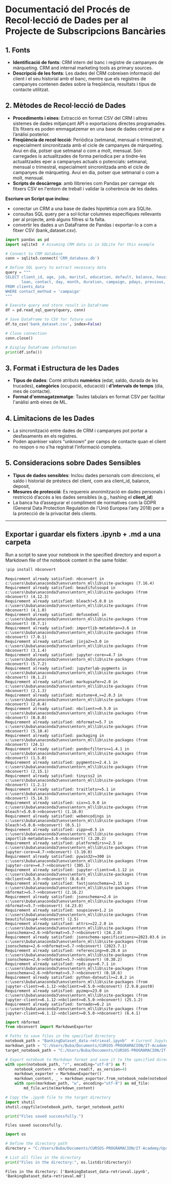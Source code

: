 # Documentació del Procés de Recol·lecció de Dades per al Projecte de Subscripcions Bancàries

## 1. Fonts

- **Identificació de fonts**: CRM intern del banc i registre de campanyes de màrqueting. CRM and internal marketing tools as primary sources.
- **Descripció de les fonts**: Les dades del CRM cobreixen informació del client i el seu historial amb el banc, mentre que els registres de campanyes contenen dades sobre la freqüència, resultats i tipus de contacte utilitzat.

## 2. Mètodes de Recol·lecció de Dades

- **Procediments i eines**: Extracció en format CSV del CRM i altres sistemes de dades mitjançant API o exportacions directes programades. Els fitxers es poden emmagatzemar en una base de dades central per a l’anàlisi posterior.
- **Freqüència de recol·lecció**: Periòdica (setmanal, mensual o trimestral), especialment sincronitzada amb el cicle de campanyes de màrqueting. Avui en dia, potser que setmanal o com a molt, mensual. Son carregades is actualitzades de forma periodica per a tindre-les actualitzades eper a campanyes actuals o potencials: setmanal, mensual o trimestral, especialment sincronitzada amb el cicle de campanyes de màrqueting. Avui en dia, potser que setmanal o com a molt, mensual. 
- **Scripts de descàrrega**: amb llibreries com Pandas per carregar els fitxers CSV en l'entorn de treball i validar la coherència de les dades.

**Escriure un Script que inclou:**

- conectar un CRM a una base de dades hipotètica com ara SQLite.
- consultas SQL query per a sol·licitar columnes específiques rellevants per al projecte, amb alguns filtres si fa falta.
- convertir les dades a un DataFrame de Pandas i exportar-lo a com a fitxer CSV (bank_dataset.csv).


```python
import pandas as pd
import sqlite3  # Assuming CRM data is in SQLite for this example

# Connect to CRM database
conn = sqlite3.connect('CRM_database.db')

# Define SQL query to extract necessary data
query = """
SELECT client_id, age, job, marital, education, default, balance, housing,
       loan, contact, day, month, duration, campaign, pdays, previous, poutcome, deposit
FROM clients_data
WHERE contact_method = 'campaign'
"""

# Execute query and store result in DataFrame
df = pd.read_sql_query(query, conn)

# Save DataFrame to CSV for future use
df.to_csv('bank_dataset.csv', index=False)

# Close connection
conn.close()

# Display DataFrame information
print(df.info())

```

## 3. Format i Estructura de les Dades

- **Tipus de dades**: Conté atributs **numèrics** (edat, saldo, durada de les trucades), **categòrics** (ocupació, educació) i **d’intervals de temps** (dia, mes de contacte).
- **Format d'emmagatzematge**: Taules tabulars en format CSV per facilitar l'anàlisi amb eines de ML.

## 4. Limitacions de les Dades

- La sincronització entre dades de CRM i campanyes pot portar a desfasaments en els registres. 
- Poden aparèixer valors "unknown" per camps de contacte quan el client no respon o no s’ha registrat l’informació completa.

## 5. Consideracions sobre Dades Sensibles

- **Tipus de dades sensibles**: Inclou dades personals com direccions, el saldo i historial de préstecs del client, com ara client_id, balance, deposit,
- **Mesures de protecció**: Es requereix anonimització en dades personals i restricció d’accés a les dades sensibles (e.g., hashing el **client_id**) 
- La banca ha d’assegurar el compliment de normatives com la GDPR (General Data Protection Regulation de l'Unió Europea l'any 2018) per a la protecció de la privacitat dels clients. 

-------------------------


## Exportar i guardar els fixters .ipynb + .md a una carpeta

Run a script to save your notebook in the specified directory and export a Markdown file of the notebook content in the same folder.


```python
!pip install nbconvert
```

    Requirement already satisfied: nbconvert in c:\users\buba\anaconda3\envs\entorn_ml\lib\site-packages (7.16.4)
    Requirement already satisfied: beautifulsoup4 in c:\users\buba\anaconda3\envs\entorn_ml\lib\site-packages (from nbconvert) (4.12.3)
    Requirement already satisfied: bleach!=5.0.0 in c:\users\buba\anaconda3\envs\entorn_ml\lib\site-packages (from nbconvert) (4.1.0)
    Requirement already satisfied: defusedxml in c:\users\buba\anaconda3\envs\entorn_ml\lib\site-packages (from nbconvert) (0.7.1)
    Requirement already satisfied: importlib-metadata>=3.6 in c:\users\buba\anaconda3\envs\entorn_ml\lib\site-packages (from nbconvert) (7.0.1)
    Requirement already satisfied: jinja2>=3.0 in c:\users\buba\anaconda3\envs\entorn_ml\lib\site-packages (from nbconvert) (3.1.4)
    Requirement already satisfied: jupyter-core>=4.7 in c:\users\buba\anaconda3\envs\entorn_ml\lib\site-packages (from nbconvert) (5.7.2)
    Requirement already satisfied: jupyterlab-pygments in c:\users\buba\anaconda3\envs\entorn_ml\lib\site-packages (from nbconvert) (0.1.2)
    Requirement already satisfied: markupsafe>=2.0 in c:\users\buba\anaconda3\envs\entorn_ml\lib\site-packages (from nbconvert) (2.1.3)
    Requirement already satisfied: mistune<4,>=2.0.3 in c:\users\buba\anaconda3\envs\entorn_ml\lib\site-packages (from nbconvert) (2.0.4)
    Requirement already satisfied: nbclient>=0.5.0 in c:\users\buba\anaconda3\envs\entorn_ml\lib\site-packages (from nbconvert) (0.8.0)
    Requirement already satisfied: nbformat>=5.7 in c:\users\buba\anaconda3\envs\entorn_ml\lib\site-packages (from nbconvert) (5.10.4)
    Requirement already satisfied: packaging in c:\users\buba\anaconda3\envs\entorn_ml\lib\site-packages (from nbconvert) (24.1)
    Requirement already satisfied: pandocfilters>=1.4.1 in c:\users\buba\anaconda3\envs\entorn_ml\lib\site-packages (from nbconvert) (1.5.0)
    Requirement already satisfied: pygments>=2.4.1 in c:\users\buba\anaconda3\envs\entorn_ml\lib\site-packages (from nbconvert) (2.15.1)
    Requirement already satisfied: tinycss2 in c:\users\buba\anaconda3\envs\entorn_ml\lib\site-packages (from nbconvert) (1.2.1)
    Requirement already satisfied: traitlets>=5.1 in c:\users\buba\anaconda3\envs\entorn_ml\lib\site-packages (from nbconvert) (5.14.3)
    Requirement already satisfied: six>=1.9.0 in c:\users\buba\anaconda3\envs\entorn_ml\lib\site-packages (from bleach!=5.0.0->nbconvert) (1.16.0)
    Requirement already satisfied: webencodings in c:\users\buba\anaconda3\envs\entorn_ml\lib\site-packages (from bleach!=5.0.0->nbconvert) (0.5.1)
    Requirement already satisfied: zipp>=0.5 in c:\users\buba\anaconda3\envs\entorn_ml\lib\site-packages (from importlib-metadata>=3.6->nbconvert) (3.20.2)
    Requirement already satisfied: platformdirs>=2.5 in c:\users\buba\anaconda3\envs\entorn_ml\lib\site-packages (from jupyter-core>=4.7->nbconvert) (3.10.0)
    Requirement already satisfied: pywin32>=300 in c:\users\buba\anaconda3\envs\entorn_ml\lib\site-packages (from jupyter-core>=4.7->nbconvert) (305.1)
    Requirement already satisfied: jupyter-client>=6.1.12 in c:\users\buba\anaconda3\envs\entorn_ml\lib\site-packages (from nbclient>=0.5.0->nbconvert) (8.6.0)
    Requirement already satisfied: fastjsonschema>=2.15 in c:\users\buba\anaconda3\envs\entorn_ml\lib\site-packages (from nbformat>=5.7->nbconvert) (2.16.2)
    Requirement already satisfied: jsonschema>=2.6 in c:\users\buba\anaconda3\envs\entorn_ml\lib\site-packages (from nbformat>=5.7->nbconvert) (4.23.0)
    Requirement already satisfied: soupsieve>1.2 in c:\users\buba\anaconda3\envs\entorn_ml\lib\site-packages (from beautifulsoup4->nbconvert) (2.5)
    Requirement already satisfied: attrs>=22.2.0 in c:\users\buba\anaconda3\envs\entorn_ml\lib\site-packages (from jsonschema>=2.6->nbformat>=5.7->nbconvert) (24.2.0)
    Requirement already satisfied: jsonschema-specifications>=2023.03.6 in c:\users\buba\anaconda3\envs\entorn_ml\lib\site-packages (from jsonschema>=2.6->nbformat>=5.7->nbconvert) (2023.7.1)
    Requirement already satisfied: referencing>=0.28.4 in c:\users\buba\anaconda3\envs\entorn_ml\lib\site-packages (from jsonschema>=2.6->nbformat>=5.7->nbconvert) (0.30.2)
    Requirement already satisfied: rpds-py>=0.7.1 in c:\users\buba\anaconda3\envs\entorn_ml\lib\site-packages (from jsonschema>=2.6->nbformat>=5.7->nbconvert) (0.10.6)
    Requirement already satisfied: python-dateutil>=2.8.2 in c:\users\buba\anaconda3\envs\entorn_ml\lib\site-packages (from jupyter-client>=6.1.12->nbclient>=0.5.0->nbconvert) (2.9.0.post0)
    Requirement already satisfied: pyzmq>=23.0 in c:\users\buba\anaconda3\envs\entorn_ml\lib\site-packages (from jupyter-client>=6.1.12->nbclient>=0.5.0->nbconvert) (25.1.2)
    Requirement already satisfied: tornado>=6.2 in c:\users\buba\anaconda3\envs\entorn_ml\lib\site-packages (from jupyter-client>=6.1.12->nbclient>=0.5.0->nbconvert) (6.4.1)
    


```python
import nbformat
from nbconvert import MarkdownExporter

# Paths to save files in the specified directory
notebook_path = "BankingDataset_data-retrieval.ipynb"  # Current Jupyter Notebook file name
markdown_path = "C:/Users/Buba/Documents/CURSOS-PROGRAMACION/IT-Academy/Upskilling-ML-negoci/ML_BankingDataset/BankingDataset_data-retrieval.md"
target_notebook_path = "C:/Users/Buba/Documents/CURSOS-PROGRAMACION/IT-Academy/Upskilling-ML-negoci/ML_BankingDataset/BankingDataset_data-retrieval.ipynb"

# Export notebook to Markdown format and save it to the specified directory
with open(notebook_path, "r", encoding="utf-8") as f:
    notebook_content = nbformat.read(f, as_version=4)
    markdown_exporter = MarkdownExporter()
    markdown_content, _ = markdown_exporter.from_notebook_node(notebook_content)
    with open(markdown_path, "w", encoding="utf-8") as md_file:
        md_file.write(markdown_content)

# Copy the .ipynb file to the target directory
import shutil
shutil.copyfile(notebook_path, target_notebook_path)

print("Files saved successfully.")


```

    Files saved successfully.
    


```python
import os

# Define the directory path
directory = "C:/Users/Buba/Documents/CURSOS-PROGRAMACION/IT-Academy/Upskilling-ML-negoci/ML_BankingDataset"

# List all files in the directory
print("Files in the directory:", os.listdir(directory))

```

    Files in the directory: ['BankingDataset_data-retrieval.ipynb', 'BankingDataset_data-retrieval.md']
    
